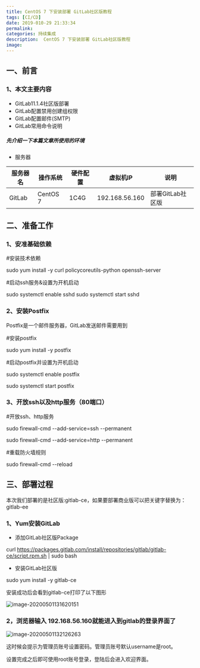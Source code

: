 ```yaml
---
title: CentOS 7 下安装部署 GitLab社区版教程
tags: [CI/CD]
date: 2019-010-29 21:33:34
permalink:
categories: 持续集成
description:  CentOS 7 下安装部署 GitLab社区版教程
image:
---
```


<p class="description" ></p>

<!-- more -->

## 一、前言

### 1、本文主要内容

- GitLab11.1.4社区版部署
- GitLab配置禁用创建组权限
- GitLab配置邮件(SMTP)
- GitLab常用命令说明

##### 先介绍一下本篇文章所使用的环境

- 服务器

| 服务器名 | 操作系统 | 硬件配置 | 虚拟机IP       | 说明             |
| -------- | -------- | -------- | -------------- | ---------------- |
| GitLab   | CentOS 7 | 1C4G     | 192.168.56.160 | 部署GitLab社区版 |

## 二、准备工作

### 1、安准基础依赖

\#安装技术依赖 

sudo yum install -y curl policycoreutils-python openssh-server

 #启动ssh服务&设置为开机启动 

sudo systemctl enable sshd sudo systemctl start sshd

### 2、安装Postfix

Postfix是一个邮件服务器，GitLab发送邮件需要用到

\#安装postfix 

sudo yum install -y postfix 

#启动postfix并设置为开机启动 

sudo systemctl enable postfix 

sudo systemctl start postfix

### 3、开放ssh以及http服务（80端口）

\#开放ssh、http服务 

sudo firewall-cmd --add-service=ssh --permanent 

sudo firewall-cmd --add-service=http --permanent

#重载防火墙规则 

sudo firewall-cmd --reload

## 三、部署过程

本次我们部署的是社区版:gitlab-ce，如果要部署商业版可以把关键字替换为：gitlab-ee

### 1、Yum安装GitLab

- 添加GitLab社区版Package

curl https://packages.gitlab.com/install/repositories/gitlab/gitlab-ce/script.rpm.sh | sudo bash

- 安装GitLab社区版

sudo yum install -y gitlab-ce

安装成功后会看到gitlab-ce打印了以下图形

![image-20200501131620151](https://img.ken.io/blog/gitlab/install/gitlab-install-success.png-kwrbm.png)



### 2，浏览器输入  192.168.56.160就能进入到gitlab的登录界面了

![image-20200501132126263](https://img.ken.io/blog/gitlab/install/gitlab-install-root-create-password.png-kblb.png)

这时候会提示为管理员账号设置密码。管理员账号默认username是root。

设置完成之后即可使用root账号登录，登陆后会进入欢迎界面。
